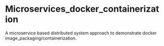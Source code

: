 # Microservices_docker_containerization
A microservice based distributed system approach to demonstrate docker image_packaging/containerization.
